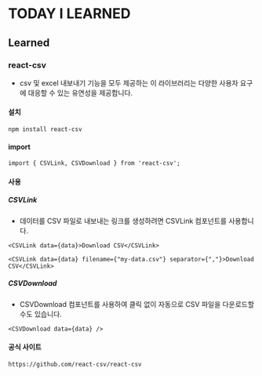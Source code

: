# TODAY I LEARNED

## Learned

### react-csv

- csv 및 excel 내보내기 기능을 모두 제공하는 이 라이브러리는 다양한 사용자 요구에 대응할 수 있는 유연성을 제공합니다.

#### 설치

`npm install react-csv`

#### import

`import { CSVLink, CSVDownload } from 'react-csv';`

#### 사용

##### CSVLink

- 데이터를 CSV 파일로 내보내는 링크를 생성하려면 CSVLink 컴포넌트를 사용합니다.

`<CSVLink data={data}>Download CSV</CSVLink>`

`<CSVLink data={data} filename={"my-data.csv"} separator={","}>Download CSV</CSVLink>`

##### CSVDownload

- CSVDownload 컴포넌트를 사용하여 클릭 없이 자동으로 CSV 파일을 다운로드할 수도 있습니다.

`<CSVDownload data={data} />`

#### 공식 사이트

`https://github.com/react-csv/react-csv`


